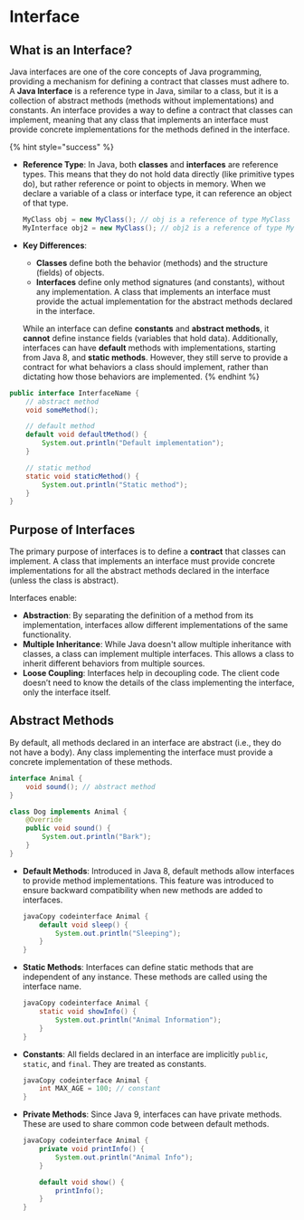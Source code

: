# Interface

## **What is an Interface?**

Java interfaces are one of the core concepts of Java programming, providing a mechanism for defining a contract that classes must adhere to. A **Java Interface** is a reference type in Java, similar to a class, but it is a collection of abstract methods (methods without implementations) and constants. An interface provides a way to define a contract that classes can implement, meaning that any class that implements an interface must provide concrete implementations for the methods defined in the interface.

{% hint style="success" %}
*   **Reference Type**: In Java, both **classes** and **interfaces** are reference types. This means that they do not hold data directly (like primitive types do), but rather reference or point to objects in memory. When we declare a variable of a class or interface type, it can reference an object of that type.

    ```java
    MyClass obj = new MyClass(); // obj is a reference of type MyClass
    MyInterface obj2 = new MyClass(); // obj2 is a reference of type MyInterface
    ```
*   **Key Differences**:

    * **Classes** define both the behavior (methods) and the structure (fields) of objects.
    * **Interfaces** define only method signatures (and constants), without any implementation. A class that implements an interface must provide the actual implementation for the abstract methods declared in the interface.

    While an interface can define **constants** and **abstract methods**, it **cannot** define instance fields (variables that hold data). Additionally, interfaces can have **default** methods with implementations, starting from Java 8, and **static methods**. However, they still serve to provide a contract for what behaviors a class should implement, rather than dictating how those behaviors are implemented.
{% endhint %}

```java
public interface InterfaceName {
    // abstract method
    void someMethod();

    // default method
    default void defaultMethod() {
        System.out.println("Default implementation");
    }

    // static method
    static void staticMethod() {
        System.out.println("Static method");
    }
}
```

## **Purpose of Interfaces**

The primary purpose of interfaces is to define a **contract** that classes can implement. A class that implements an interface must provide concrete implementations for all the abstract methods declared in the interface (unless the class is abstract).

Interfaces enable:

* **Abstraction**: By separating the definition of a method from its implementation, interfaces allow different implementations of the same functionality.
* **Multiple Inheritance**: While Java doesn't allow multiple inheritance with classes, a class can implement multiple interfaces. This allows a class to inherit different behaviors from multiple sources.
* **Loose Coupling**: Interfaces help in decoupling code. The client code doesn’t need to know the details of the class implementing the interface, only the interface itself.

## **Abstract Methods**

By default, all methods declared in an interface are abstract (i.e., they do not have a body). Any class implementing the interface must provide a concrete implementation of these methods.

```java
interface Animal {
    void sound(); // abstract method
}

class Dog implements Animal {
    @Override
    public void sound() {
        System.out.println("Bark");
    }
}
```

*   **Default Methods**: Introduced in Java 8, default methods allow interfaces to provide method implementations. This feature was introduced to ensure backward compatibility when new methods are added to interfaces.

    ```java
    javaCopy codeinterface Animal {
        default void sleep() {
            System.out.println("Sleeping");
        }
    }
    ```
*   **Static Methods**: Interfaces can define static methods that are independent of any instance. These methods are called using the interface name.

    ```java
    javaCopy codeinterface Animal {
        static void showInfo() {
            System.out.println("Animal Information");
        }
    }
    ```
*   **Constants**: All fields declared in an interface are implicitly `public`, `static`, and `final`. They are treated as constants.

    ```java
    javaCopy codeinterface Animal {
        int MAX_AGE = 100; // constant
    }
    ```
*   **Private Methods**: Since Java 9, interfaces can have private methods. These are used to share common code between default methods.

    ```java
    javaCopy codeinterface Animal {
        private void printInfo() {
            System.out.println("Animal Info");
        }

        default void show() {
            printInfo();
        }
    }
    ```

